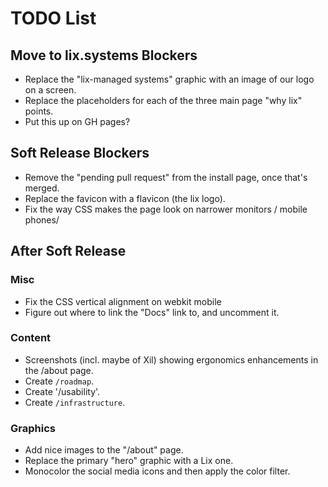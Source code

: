 TODO List
==========

## Move to lix.systems Blockers

- Replace the "lix-managed systems" graphic with an image of our logo on a screen.
- Replace the placeholders for each of the three main page "why lix" points.
- Put this up on GH pages?

## Soft Release Blockers

- Remove the "pending pull request" from the install page, once that's merged.
- Replace the favicon with a flavicon (the lix logo).
- Fix the way CSS makes the page look on narrower monitors / mobile phones/

## After Soft Release

### Misc

- Fix the CSS vertical alignment on webkit mobile
- Figure out where to link the "Docs" link to, and uncomment it.

### Content

- Screenshots (incl. maybe of Xil) showing ergonomics enhancements in the /about page.
- Create `/roadmap`.
- Create '/usability'.
- Create `/infrastructure`.
 
### Graphics
 
- Add nice images to the "/about" page.
- Replace the primary "hero" graphic with a Lix one.
- Monocolor the social media icons and then apply the color filter.

